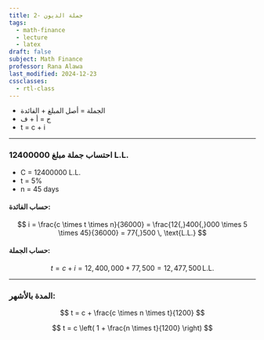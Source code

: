 ```yaml
---
title: 2- جملة الديون
tags:
  - math-finance
  - lecture
  - latex
draft: false
subject: Math Finance
professor: Rana Alawa
last_modified: 2024-12-23
cssclasses:
  - rtl-class
---
```

- الجملة = أصل المبلغ + الفائدة
- ج = أ + ف
- t = c + i

---

### احتساب جملة مبلغ 12400000 L.L.
- C = 12400000 L.L.
- t = 5%
- n = 45 days

#### حساب الفائدة:
$$
i = \frac{c \times t \times n}{36000} = \frac{12{,}400{,}000 \times 5 \times 45}{36000} = 77{,}500 \, \text{L.L.}
$$

#### حساب الجملة:
$$
t = c + i = 12{,}400{,}000 + 77{,}500 = 12{,}477{,}500 \, \text{L.L.}
$$

---

### المدة بالأشهر:
$$
t = c + \frac{c \times n \times t}{1200}
$$

$$
t = c \left( 1 + \frac{n \times t}{1200} \right)
$$
